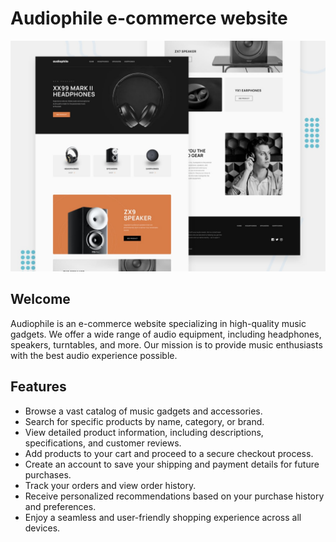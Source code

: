 # Audiophile e-commerce website

![Design preview for the Audiophile e-commerce website coding challenge](./preview.jpg)

## Welcome

Audiophile is an e-commerce website specializing in high-quality music gadgets. We offer a wide range of audio equipment, including headphones, speakers, turntables, and more. Our mission is to provide music enthusiasts with the best audio experience possible.

## Features

- Browse a vast catalog of music gadgets and accessories.
- Search for specific products by name, category, or brand.
- View detailed product information, including descriptions, specifications, and customer reviews.
- Add products to your cart and proceed to a secure checkout process.
- Create an account to save your shipping and payment details for future purchases.
- Track your orders and view order history.
- Receive personalized recommendations based on your purchase history and preferences.
- Enjoy a seamless and user-friendly shopping experience across all devices.
